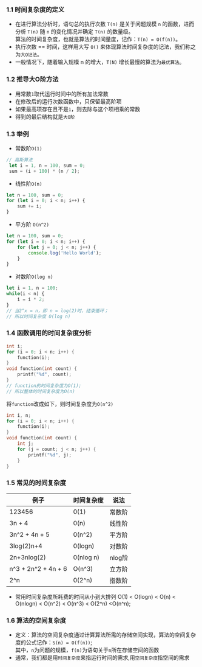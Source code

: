 ### 1.1 时间复杂度的定义
- 在进行算法分析时，语句总的执行次数 `T(n)` 是关于问题规模 `n` 的函数，进而分析 `T(n)` 随 `n` 的变化情况并确定 `T(n)` 的数量级。<br>
算法的时间复杂度，也就是算法的时间量度，记作：`T(n) = O(f(n))`。
- 执行次数 == 时间，这样用大写 `O()` 来体现算法时间复杂度的记法，我们称之为`大O记法`。
- 一般情况下，随着输入规模 n 的增大，`T(N)` 增长最慢的算法为`最优算法`。

### 1.2 推导大O阶方法
- 用常数`1`取代运行时间中的所有加法常数
- 在修改后的运行次数函数中，只保留最高阶项
- 如果最高项存在且不是`1`，则去除与这个项相乘的常数
- 得到的最后结构就是`大O阶`

### 1.3 举例
- 常数阶`O(1)`
```js
// 高斯算法
 let i = 1, n = 100, sum = 0;
 sum = (i + 100) * (n / 2);
```
- 线性阶`O(n)`
```js
let n = 100, sum = 0;
for (let i = 0; i < n; i++) {
    sum += i;
}
```
- 平方阶 `O(n^2)`
```js
let n = 100, sum = 0;
for (let i = 0; i < n; i++) {
    for (let j = 0; j < n; j++) {
        console.log('Hello World');
    }
}
```
- 对数阶`O(log n)`
```js
let i = 1, n = 100;
while(i < n) {
    i = i * 2;
}
// 当2^x = n，即 n = log(2)时，结束循环；
// 所以时间复杂度 O(log n) 
```
### 1.4 函数调用的时间复杂度分析
```cpp
int i;
for (i = 0; i < n; i++) {
    function(i);
}
void function(int count) {
    printf("%d", count);
}
// function的时间复杂度为O(1);
// 所以整体的时间复杂度为O(n)
```
将`function`改成如下，则时间复杂度为`O(n^2)`
```cpp
int i, n;
for (i = 0; i < n; i++) {
    function(i);
}
void function(int count) {
    int j;
    for (j = count; j < n; j++) {
        printf("%d", j);
    }
}
```
### 1.5 常见的时间复杂度

例子 | 时间复杂度 | 说法
---|---|---
123456 | 0(1) | 常数阶
3n + 4 | 0(n) | 线性阶
3n^2 + 4n + 5 | 0(n^2) | 平方阶
3log(2)n+4 | 0(logn) | 对数阶
2n+3nlog(2) | 0(nlog n) | nlog阶
n^3 + 2n^2 + 4n + 6 | O(n^3) | 立方阶
2^n | 0(2^n) | 指数阶

- 常用时间复杂度所耗费的时间从小到大排列
O(1) < O(logn) < O(n) < O(nlogn) < O(n^2) < O(n^3) < O(2^n) <O(n^n);

### 1.6 算法的空间复杂度

- 定义：算法的空间复杂度通过计算算法所需的存储空间实现，算法的空间复杂度的公式记作：`S(n) = O(f(n))`;<br>
其中，`n`为问题的规模，`f(n)`为语句关于`n`所在存储空间的函数 
- 通常，我们都是用`时间复杂度`来指运行时间的需求,用`空间复杂度`指空间的需求